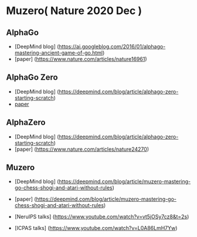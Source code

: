 # Muzero( Nature 2020 Dec )

## AlphaGo
* [DeepMind blog] (https://ai.googleblog.com/2016/01/alphago-mastering-ancient-game-of-go.html)
* [paper] (https://www.nature.com/articles/nature16961)

## AlphaGo Zero
* [DeepMind blog] (https://deepmind.com/blog/article/alphago-zero-starting-scratch)
* [paper](https://www.nature.com/articles/nature24270)

## AlphaZero
* [DeepMind blog] (https://deepmind.com/blog/article/alphago-zero-starting-scratch)
* [paper] (https://www.nature.com/articles/nature24270)


## Muzero
* [DeepMind blog] (https://deepmind.com/blog/article/muzero-mastering-go-chess-shogi-and-atari-without-rules)

* [paper] (https://deepmind.com/blog/article/muzero-mastering-go-chess-shogi-and-atari-without-rules)

* [NeruIPS talks] (https://www.youtube.com/watch?v=vt5jOSy7cz8&t=2s)

* [ICPAS talks] (https://www.youtube.com/watch?v=L0A86LmH7Yw)
